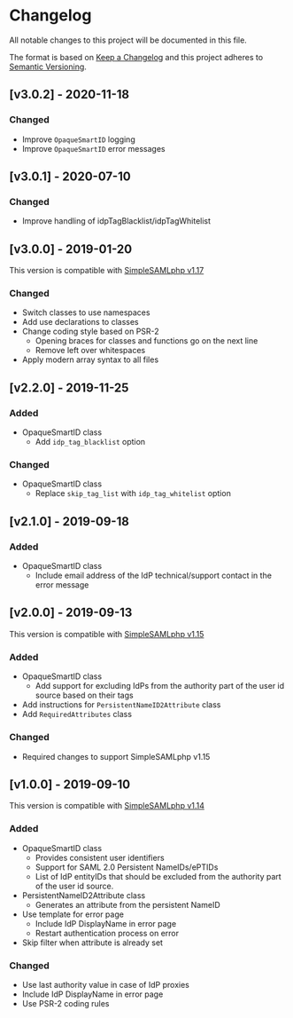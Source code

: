 # Changelog

All notable changes to this project will be documented in this file.

The format is based on [Keep a Changelog](https://keepachangelog.com/en/1.0.0/)
and this project adheres to [Semantic Versioning](https://semver.org/spec/v2.0.0.html).

## [v3.0.2] - 2020-11-18

### Changed

- Improve `OpaqueSmartID` logging
- Improve `OpaqueSmartID` error messages

## [v3.0.1] - 2020-07-10

### Changed

- Improve handling of idpTagBlacklist/idpTagWhitelist 

## [v3.0.0] - 2019-01-20

This version is compatible with [SimpleSAMLphp v1.17](https://simplesamlphp.org/docs/1.17/simplesamlphp-changelog)

### Changed

- Switch classes to use namespaces
- Add use declarations to classes
- Change coding style based on PSR-2
  - Opening braces for classes and functions go on the next line
  - Remove left over whitespaces
- Apply modern array syntax to all files

## [v2.2.0] - 2019-11-25

### Added

- OpaqueSmartID class
  - Add `idp_tag_blacklist` option

### Changed

- OpaqueSmartID class
  - Replace `skip_tag_list` with `idp_tag_whitelist` option

## [v2.1.0] - 2019-09-18

### Added

- OpaqueSmartID class
  - Include email address of the IdP technical/support contact in the error message

## [v2.0.0] - 2019-09-13

This version is compatible with [SimpleSAMLphp v1.15](https://simplesamlphp.org/docs/1.15/simplesamlphp-changelog)

### Added

- OpaqueSmartID class
  - Add support for excluding IdPs from the authority part of the user id source based on their tags
- Add instructions for `PersistentNameID2Attribute` class
- Add `RequiredAttributes` class

### Changed

- Required changes to support SimpleSAMLphp v1.15

## [v1.0.0] - 2019-09-10

This version is compatible with [SimpleSAMLphp v1.14](https://simplesamlphp.org/docs/1.14/simplesamlphp-changelog)

### Added

- OpaqueSmartID class
  - Provides consistent user identifiers
  - Support for SAML 2.0 Persistent NameIDs/ePTIDs
  - List of IdP entityIDs that should be excluded from the authority part of the user id source.
- PersistentNameID2Attribute class
  - Generates an attribute from the persistent NameID
- Use template for error page
  - Include IdP DisplayName in error page
  - Restart authentication process on error
- Skip filter when attribute is already set

### Changed

- Use last authority value in case of IdP proxies
- Include IdP DisplayName in error page
- Use PSR-2 coding rules
